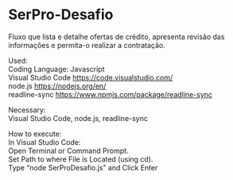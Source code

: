 # SerPro-Desafio
Fluxo que lista e detalhe ofertas de crédito, apresenta revisão das informações e permita-o realizar a contratação.

Used:  
Coding Language: Javascript  
Visual Studio Code https://code.visualstudio.com/  
node.js https://nodejs.org/en/  
readline-sync https://www.npmjs.com/package/readline-sync  

Necessary:  
Visual Studio Code, node.js, readline-sync  

How to execute:  
In Visual Studio Code:  
Open Terminal or Command Prompt.  
Set Path to where File is Located (using cd).  
Type “node SerProDesafio.js” and Click Enter
